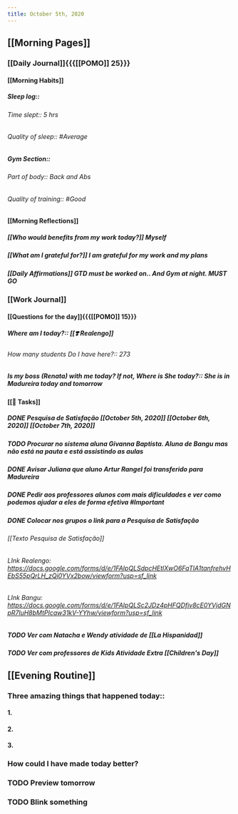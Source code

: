 ```yaml
---
title: October 5th, 2020
---
```


## [[Morning Pages]]
### [[Daily Journal]]{{{[[POMO]] 25}}}
#### [[Morning Habits]]
##### Sleep log:: 
###### Time slept:: 5 hrs

###### Quality of sleep:: #Average

##### Gym Section:: 
###### Part of body:: Back and Abs

###### Quality of training::  #Good

#### [[Morning Reflections]]
##### [[Who would benefits from my work today?]] Myself

##### [[What am I grateful for?]] I am grateful for my work and my plans

##### [[Daily Affirmations]] GTD must be worked on.. And Gym at night. MUST GO

### [[Work Journal]]
#### [[Questions for the day]]{{{[[POMO]] 15}}}
##### Where am I today?:: [[❣️ Realengo]]
###### How many students Do I have here?:: 273

##### Is my boss (Renata) with me today? If not, Where is She today?::  She is in Madureira today and tomorrow 

#### [[📌 Tasks]]
##### DONE Pesquisa de Satisfação [[October 5th, 2020]] [[October 6th, 2020]] [[October 7th, 2020]]

##### TODO Procurar no sistema aluna Givanna Baptista. Aluna de Bangu mas não está na pauta e está assistindo as aulas

##### DONE Avisar Juliana que aluno Artur Rangel foi transferido para Madureira

##### DONE Pedir aos professores alunos com mais dificuldades e ver como podemos ajudar a eles de forma efetiva #Important

##### DONE Colocar nos grupos o link para a Pesquisa de Satisfação
###### [[Texto Pesquisa de Satisfação]]

###### LInk Realengo: https://docs.google.com/forms/d/e/1FAIpQLSdpcHEtlXwO6FqTlA1tanfrehvHEbS55pQrLH_zQj0YVx2bow/viewform?usp=sf_link

###### LInk Bangu: https://docs.google.com/forms/d/e/1FAIpQLSc2JDz4pHFQDfiv8cE0YVjdGNpR7luH8bMtPIcaw31kV-YYhw/viewform?usp=sf_link

##### TODO  Ver com Natacha e Wendy atividade de [[La Hispanidad]]

##### TODO  Ver com professores de Kids Atividade Extra [[Children's Day]]

## [[Evening Routine]]
### Three amazing things that happened today::
#### 1. 

#### 2. 

#### 3. 

### How could I have made today better?

### TODO Preview tomorrow

### TODO Blink something
